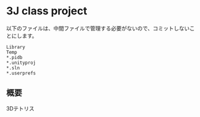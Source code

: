 
3J class project
================

以下のファイルは、中間ファイルで管理する必要がないので、コミットしないことにします。

	Library
	Temp
	*.pidb
	*.unityproj
	*.sln
	*.userprefs


概要
-----

3Dテトリス



